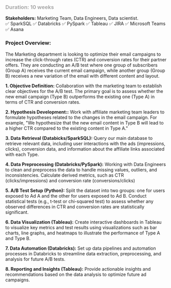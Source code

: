 ### <font style="color : darkgrey">Duration: 10 weeks</font> <br>
**Stakeholders:** Marketing Team, Data Engineers, Data scientist. <br>
✅ SparkSQL  ✅ Databricks ✅ PySpark  ✅ Tableau  ✅ JIRA  ✅ Microsoft Teams  ✅ Asana


  
### **Project Overview**:
The Marketing department is looking to optimize their email campaigns to increase the click-through rates (CTR) and conversion rates for their partner offers. 
They are conducting an A/B test where one group of subscribers (Group A) receives the current email campaign, while another group (Group B) receives a new variation 
of the email with different content and layout.

**1. Objective Definition:** 
Collaboration with the marketing team to establish clear objectives for the A/B test. The primary goal is to assess whether the new email campaign (Type B) outperforms the existing one (Type A) 
in terms of CTR and conversion rates.

**2. Hypothesis Development::** Work with affiliate marketing team leaders to formulate hypotheses related to the changes in the email campaign. For example, "We hypothesize that the new email 
content in Type B will lead to a higher CTR compared to the existing content in Type A."

**3. Data Retrieval (Databicks/SparkSQL):** Query our main database to retrieve relevant data, including user interactions with the ads (impressions, clicks), conversion data, and information 
about the affiliate links associated with each Type.

**4. Data Preprocessing (Databricks/PySpark):** Working with Data Engineers to clean and preprocess the data to handle missing values, outliers, and inconsistencies.
Calculate derived metrics, such as CTR (clicks/impressions) and conversion rate (conversions/clicks)

**5. A/B Test Setup (Python):** Split the dataset into two groups: one for users exposed to Ad A and the other for users exposed to Ad B. Conduct statistical tests (e.g., t-test or chi-squared test) 
to assess whether any observed differences in CTR and conversion rates are statistically significant.

**6. Data Visualization (Tableau):** Create interactive dashboards in Tableau to visualize key metrics and test results using visualizations such as bar charts, line graphs, and heatmaps to illustrate 
the performance of Type A and Type B.

**7. Data Automation (Databricks):** Set up data pipelines and automation processes in Databricks to streamline data extraction, preprocessing, and analysis for future A/B tests.

**8. Reporting and Insights (Tableau):** Provide actionable insights and recommendations based on the data analysis to optimize future ad campaigns.












    
